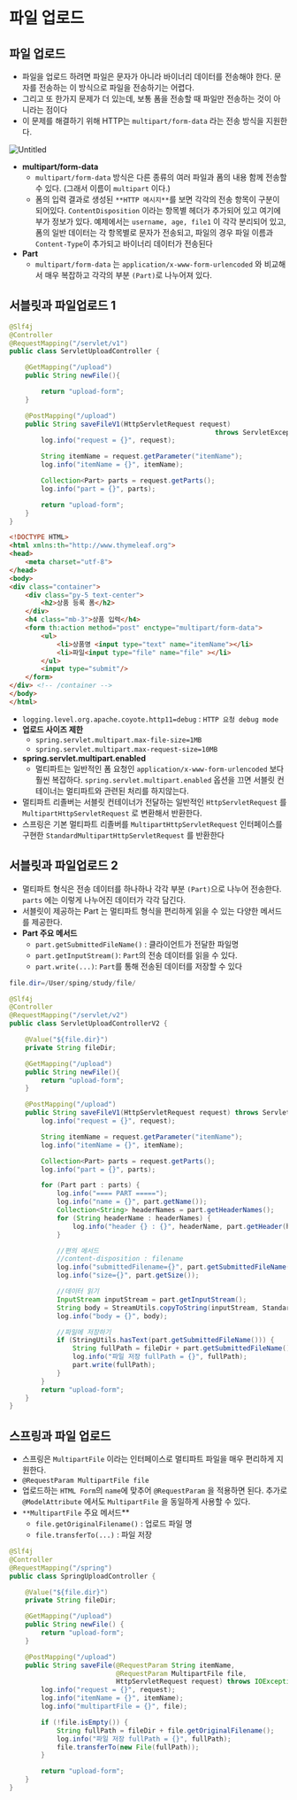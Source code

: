 # 파일 업로드

## 파일 업로드

- 파일을 업로드 하려면 파일은 문자가 아니라 바이너리 데이터를 전송해야 한다. 문자를 전송하는 이 방식으로 파일을 전송하기는 어렵다.
- 그리고 또 한가지 문제가 더 있는데, 보통 폼을 전송할 때 파일만 전송하는 것이 아니라는 점이다
- 이 문제를 해결하기 위해 HTTP는 `multipart/form-data` 라는 전송 방식을 지원한다.

![Untitled](https://user-images.githubusercontent.com/106054507/190148288-5c9608e8-6187-472d-9e5c-61161f0e674f.png)

- **multipart/form-data**
    - `multipart/form-data` 방식은 다른 종류의 여러 파일과 폼의 내용 함께 전송할 수 있다. (그래서 이름이 `multipart` 이다.)
    - 폼의 입력 결과로 생성된 `**HTTP 메시지**`를 보면 각각의 전송 항목이 구분이 되어있다. `ContentDisposition` 이라는 항목별 헤더가 추가되어 있고 여기에 부가 정보가 있다. 예제에서는 `username, age, file1` 이 각각 분리되어 있고, 폼의 일반 데이터는 각 항목별로 문자가 전송되고, 파일의 경우 파일 이름과 `Content-Type`이 추가되고 바이너리 데이터가 전송된다
- **Part**
    - `multipart/form-data` 는 `application/x-www-form-urlencoded` 와 비교해서 매우 복잡하고 각각의 부분 `(Part)`로 나누어져 있다.

## 서블릿과 파일업로드 1

```java
@Slf4j
@Controller
@RequestMapping("/servlet/v1")
public class ServletUploadController {

    @GetMapping("/upload")
    public String newFile(){

        return "upload-form";
    }

    @PostMapping("/upload")
    public String saveFileV1(HttpServletRequest request) 
													throws ServletException, IOException {
        log.info("request = {}", request);

        String itemName = request.getParameter("itemName");
        log.info("itemName = {}", itemName);

        Collection<Part> parts = request.getParts();
        log.info("part = {}", parts);

        return "upload-form";
    }
}
```

```html
<!DOCTYPE HTML>
<html xmlns:th="http://www.thymeleaf.org">
<head>
    <meta charset="utf-8">
</head>
<body>
<div class="container">
    <div class="py-5 text-center">
        <h2>상품 등록 폼</h2>
    </div>
    <h4 class="mb-3">상품 입력</h4>
    <form th:action method="post" enctype="multipart/form-data">
        <ul>
            <li>상품명 <input type="text" name="itemName"></li>
            <li>파일<input type="file" name="file" ></li>
        </ul>
        <input type="submit"/>
    </form>
</div> <!-- /container -->
</body>
</html>
```

- `logging.level.org.apache.coyote.http11=debug` : `HTTP 요청 debug mode`
- **업로드 사이즈 제한**
    - `spring.servlet.multipart.max-file-size=1MB`
    - `spring.servlet.multipart.max-request-size=10MB`
- **spring.servlet.multipart.enabled**
    - 멀티파트는 일반적인 폼 요청인 `application/x-www-form-urlencoded` 보다 훨씬 복잡하다.
    `spring.servlet.multipart.enabled` 옵션을 끄면 서블릿 컨테이너는 멀티파트와 관련된 처리를 하지않는다.
- 멀티파트 리졸버는 서블릿 컨테이너가 전달하는 일반적인 `HttpServletRequest` 를
`MultipartHttpServletRequest` 로 변환해서 반환한다.
- 스프링은 기본 멀티파트 리졸버를 `MultipartHttpServletRequest` 인터페이스를 구현한
`StandardMultipartHttpServletRequest` 를 반환한다

## 서블릿과 파일업로드 2

- 멀티파트 형식은 전송 데이터를 하나하나 각각 부분 `(Part)`으로 나누어 전송한다. `parts` 에는 이렇게 나누어진 데이터가 각각 담긴다.
- 서블릿이 제공하는 Part 는 멀티파트 형식을 편리하게 읽을 수 있는 다양한 메서드를 제공한다.
- **Part 주요 메서드**
    - `part.getSubmittedFileName()` : 클라이언트가 전달한 파일명
    - `part.getInputStream()`: `Part`의 전송 데이터를 읽을 수 있다.
    - `part.write(...)`: `Part`를 통해 전송된 데이터를 저장할 수 있다

```java
file.dir=/User/sping/study/file/
```

```java
@Slf4j
@Controller
@RequestMapping("/servlet/v2")
public class ServletUploadControllerV2 {

    @Value("${file.dir}")
    private String fileDir;

    @GetMapping("/upload")
    public String newFile(){
        return "upload-form";
    }

    @PostMapping("/upload")
    public String saveFileV1(HttpServletRequest request) throws ServletException, IOException {
        log.info("request = {}", request);

        String itemName = request.getParameter("itemName");
        log.info("itemName = {}", itemName);

        Collection<Part> parts = request.getParts();
        log.info("part = {}", parts);

        for (Part part : parts) {
            log.info("==== PART =====");
            log.info("name = {}", part.getName());
            Collection<String> headerNames = part.getHeaderNames();
            for (String headerName : headerNames) {
                log.info("header {} : {}", headerName, part.getHeader(headerName));
            }

            //편의 메서드
            //content-disposition : filename
            log.info("submittedFilename={}", part.getSubmittedFileName());
            log.info("size={}", part.getSize());

            //데이터 읽기
            InputStream inputStream = part.getInputStream();
            String body = StreamUtils.copyToString(inputStream, StandardCharsets.UTF_8);
            log.info("body = {}", body);

            //파일에 저장하기
            if (StringUtils.hasText(part.getSubmittedFileName())) {
                String fullPath = fileDir + part.getSubmittedFileName();
                log.info("파일 저장 fullPath = {}", fullPath);
                part.write(fullPath);
            }
        }
        return "upload-form";
    }
}
```

## 스프링과 파일 업로드

- 스프링은 `MultipartFile` 이라는 인터페이스로 멀티파트 파일을 매우 편리하게 지원한다.
- `@RequestParam MultipartFile file`
- 업로드하는 `HTML Form`의 `name`에 맞추어 `@RequestParam` 을 적용하면 된다. 추가로 `@ModelAttribute` 에서도 `MultipartFile` 을 동일하게 사용할 수 있다.
- `**MultipartFile` 주요 메서드**
    - `file.getOriginalFilename()` : 업로드 파일 명
    - `file.transferTo(...)` : 파일 저장

```java
@Slf4j
@Controller
@RequestMapping("/spring")
public class SpringUploadController {

    @Value("${file.dir}")
    private String fileDir;

    @GetMapping("/upload")
    public String newFile() {
        return "upload-form";
    }

    @PostMapping("/upload")
    public String saveFile(@RequestParam String itemName,
                           @RequestParam MultipartFile file,
                           HttpServletRequest request) throws IOException {
        log.info("request = {}", request);
        log.info("itemName = {}", itemName);
        log.info("multipartFile = {}", file);

        if (!file.isEmpty()) {
            String fullPath = fileDir + file.getOriginalFilename();
            log.info("파일 저장 fullPath = {}", fullPath);
            file.transferTo(new File(fullPath));
        }

        return "upload-form";
    }
}
```
